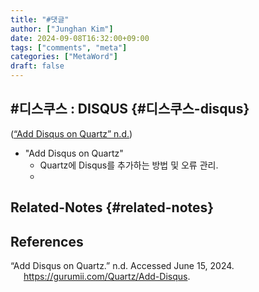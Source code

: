 ```yaml
---
title: "#댓글"
author: ["Junghan Kim"]
date: 2024-09-08T16:32:00+09:00
tags: ["comments", "meta"]
categories: ["MetaWord"]
draft: false
---
```


## #디스쿠스 : DISQUS {#디스쿠스-disqus}

(<a href="#citeproc_bib_item_1">“Add Disqus on Quartz” n.d.</a>)

-   "Add Disqus on Quartz"
    -   Quartz에 Disqus를 추가하는 방법 및 오류 관리.
    -


## Related-Notes {#related-notes}

## References

<style>.csl-entry{text-indent: -1.5em; margin-left: 1.5em;}</style><div class="csl-bib-body">
  <div class="csl-entry"><a id="citeproc_bib_item_1"></a>“Add Disqus on Quartz.” n.d. Accessed June 15, 2024. <a href="https://gurumii.com/Quartz/Add-Disqus">https://gurumii.com/Quartz/Add-Disqus</a>.</div>
</div>
